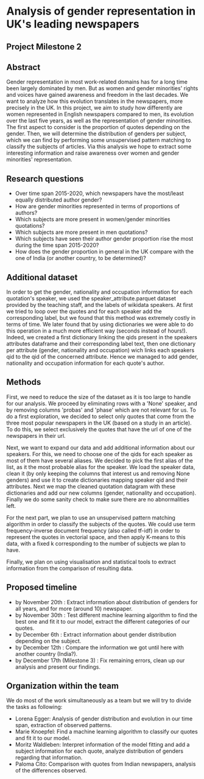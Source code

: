 # Analysis of gender representation in UK's leading newspapers 
## Project Milestone 2

## Abstract
Gender representation in most work-related domains has for a long time been largely dominated by men. But as women and gender minorities' rights and voices have gained awareness and freedom in the last decades. We want to analyze how this evolution translates in the newspapers, more precisely in the UK. In this project, we aim to study how differently are women represented in English newspapers compared to men, its evolution over the last five years, as well as the representation of gender minorities. The first aspect to consider is the proportion of quotes depending on the gender. Then, we will determine the distribution of genders per subject, which we can find by performing some unsupervised pattern matching to classify the subjects of articles. Via this analysis we hope to extract some interesting information and raise awareness over women and gender minorities' representation.

## Research questions
- Over time span 2015-2020, which newspapers have the most/least equally distributed author gender?
- How are gender minorities represented in terms of proportions of authors?
- Which subjects are more present in women/gender minorities quotations?
- Which subjects are more present in men quotations?
- Which subjects have seen their author gender proportion rise the most during the time span 2015-2020?
- How does the gender proportion in general in the UK compare with the one of India (or another country, to be determined)?

## Additional dataset
In order to get the gender, nationality and occupation information for each quotation's speaker, we used the speaker_attribute.parquet dataset provided by the teaching staff, and the labels of wikidata speakers. At first we tried to loop over the quotes and for each speaker add the corresponding label, but we found that this method was extremely costly in terms of time. We later found that by using dictionaries we were able to do this operation in a much more efficient way (seconds instead of hours!). Indeed, we created a first dictionary linking the qids present in the speakers attributes dataframe and their corresponding label text, then one dictionary per attribute (gender, nationality and occupation) wich links each speakers qid to the qid of the concerned attribute. Hence we managed to add gender, nationality and occupation information for each quote's author.
 
## Methods 
First, we need to reduce the size of the dataset as it is too large to handle for our analysis. We proceed by eliminating rows with a 'None' speaker, and by removing columns 'probas' and 'phase' which are not relevant for us. To do a first exploration, we decided to select only quotes that come from the three most popular newspapers in the UK (based on a study in an article). To do this, we select exclusively the quotes that have the url of one of the newspapers in their url.
 
Next, we want to expand our data and add additional information about our speakers. For this, we need to choose one of the qids for each speaker as most of them have several aliases. We decided to pick the first alias of the list, as it the most probable alias for the speaker. We load the speaker data, clean it (by only keeping the columns that interest us and removing None genders) and use it to create dictionaries mapping speaker qid and their attributes. Next we map the cleaned quotation datagram with these dictionaries and add our new columns (gender, nationality and occupation). Finally we do some sanity check to make sure there are no abnormalities left.
 
For the next part, we plan to use an unsupervised pattern matching algorithm in order to classify the subjects of the quotes. We could use term frequency-inverse document frequency (also called tf-idf) in order to represent the quotes in vectorial space, and then apply K-means to this data, with a fixed k corresponding to the number of subjects we plan to have.
 
Finally, we plan on using visualisation and statistical tools to extract information from the comparison of resulting data.
 
## Proposed timeline
- by November 20th : Extract information about distribution of genders for all years, and for more (around 10) newspaper.
- by November 30th : Test different machine learning algorithm to find the best one and fit it to our model, extract the different categories of our quotes.
- by December 6th : Extract information about gender distribution depending on the subject.
- by December 12th : Compare the information we got until here with another country (India?).
- by December 17th (Milestone 3) : Fix remaining errors, clean up our analysis and present our findings.
 
## Organization within the team 
We do most of the work simultaneously as a team but we will try to divide the tasks as following:
 
- Lorena Egger: Analysis of gender distribution and evolution in our time span, extraction of observed patterns.
- Marie Knoepfel: Find a machine learning algorithm to classify our quotes and fit it to our model.
- Moritz Waldleben: Interpret information of the model fitting and add a subject information for each quote, analyze distribution of genders regarding that information.
- Paloma Cito: Comparison with quotes from Indian newspapers, analysis of the differences observed.
